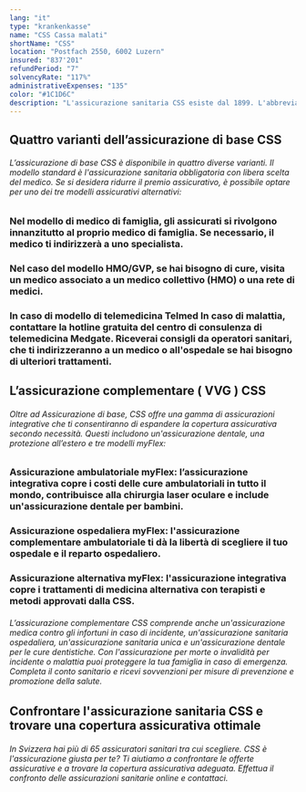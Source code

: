 ```yaml
---
lang: "it"
type: "krankenkasse"
name: "CSS Cassa malati"
shortName: "CSS"
location: "Postfach 2550, 6002 Luzern"
insured: "837'201"
refundPeriod: "7"
solvencyRate: "117%"
administrativeExpenses: "135"
color: "#1C1D6C"
description: "L'assicurazione sanitaria CSS esiste dal 1899. L'abbreviazione sta per Christian Social Cassa malati Svizzera. La sua sede è a Lucerna. Circa 1,34 milioni di assicurati sono membri dell'assicurazione obbligatoria di base. In totale, l'azienda ha 1,7 milioni di clienti, con un volume premi annuo di 6,17 miliardi di franchi svizzeri. Il gruppo assicurativo comprende anche l'Arcosana, gli Intras e la Sanagate Cassa malati."
---
```


## Quattro varianti dell’assicurazione di base CSS

###### L’assicurazione di base CSS è disponibile in quattro diverse varianti. Il modello standard è l'assicurazione sanitaria obbligatoria con libera scelta del medico. Se si desidera ridurre il premio assicurativo, è possibile optare per uno dei tre modelli assicurativi alternativi:

### Nel modello di medico di famiglia, gli assicurati si rivolgono innanzitutto al proprio medico di famiglia. Se necessario, il medico ti indirizzerà a uno specialista.

### Nel caso del modello HMO/GVP, se hai bisogno di cure, visita un medico associato a un medico collettivo (HMO) o una rete di medici.

### In caso di modello di telemedicina Telmed In caso di malattia, contattare la hotline gratuita del centro di consulenza di telemedicina Medgate. Riceverai consigli da operatori sanitari, che ti indirizzeranno a un medico o all'ospedale se hai bisogno di ulteriori trattamenti.

## L’assicurazione complementare ( VVG ) CSS

###### Oltre ad Assicurazione di base, CSS offre una gamma di assicurazioni integrative che ti consentiranno di espandere la copertura assicurativa secondo necessità. Questi includono un'assicurazione dentale, una protezione all’estero e tre modelli myFlex:

### Assicurazione ambulatoriale myFlex: l’assicurazione integrativa copre i costi delle cure ambulatoriali in tutto il mondo, contribuisce alla chirurgia laser oculare e include un'assicurazione dentale per bambini.

### Assicurazione ospedaliera myFlex: l'assicurazione complementare ambulatoriale ti dà la libertà di scegliere il tuo ospedale e il reparto ospedaliero.

### Assicurazione alternativa myFlex: l'assicurazione integrativa copre i trattamenti di medicina alternativa con terapisti e metodi approvati dalla CSS.

###### L’assicurazione complementare CSS comprende anche un'assicurazione medica contro gli infortuni in caso di incidente, un'assicurazione sanitaria ospedaliera, un'assicurazione sanitaria unica e un'assicurazione dentale per le cure dentistiche. Con l'assicurazione per morte o invalidità per incidente o malattia puoi proteggere la tua famiglia in caso di emergenza. Completa il conto sanitario e ricevi sovvenzioni per misure di prevenzione e promozione della salute.

## Confrontare l'assicurazione sanitaria CSS e trovare una copertura assicurativa ottimale

###### In Svizzera hai più di 65 assicuratori sanitari tra cui scegliere. CSS è l'assicurazione giusta per te? Ti aiutiamo a confrontare le offerte assicurative e a trovare la copertura assicurativa adeguata. Effettua il confronto delle assicurazioni sanitarie online e contattaci.
